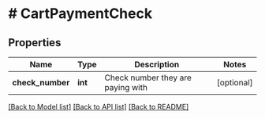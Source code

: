 # # CartPaymentCheck

## Properties

Name | Type | Description | Notes
------------ | ------------- | ------------- | -------------
**check_number** | **int** | Check number they are paying with | [optional]

[[Back to Model list]](../../README.md#models) [[Back to API list]](../../README.md#endpoints) [[Back to README]](../../README.md)
